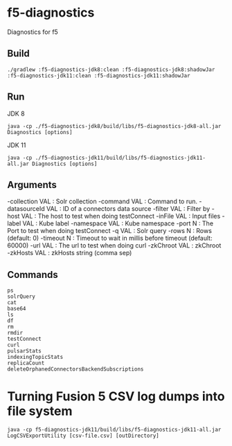 # f5-diagnostics
Diagnostics for f5

## Build

`./gradlew :f5-diagnostics-jdk8:clean :f5-diagnostics-jdk8:shadowJar :f5-diagnostics-jdk11:clean :f5-diagnostics-jdk11:shadowJar`

## Run

JDK 8

`java -cp ./f5-diagnostics-jdk8/build/libs/f5-diagnostics-jdk8-all.jar Diagnostics [options]`

JDK 11

`java -cp ./f5-diagnostics-jdk11/build/libs/f5-diagnostics-jdk11-all.jar Diagnostics [options]`

## Arguments

-collection VAL   : Solr collection
-command VAL      : Command to run.
-datasourceId VAL : ID of a connectors data source
-filter VAL       : Filter by
-host VAL         : The host to test when doing testConnect
-inFile VAL       : Input files
-label VAL        : Kube label
-namespace VAL    : Kube namespace
-port N           : The Port to test when doing testConnect
-q VAL            : Solr query
-rows N           : Rows (default: 0)
-timeout N        : Timeout to wait in millis before timeout (default: 60000)
-url VAL          : The url to test when doing curl
-zkChroot VAL     : zkChroot
-zkHosts VAL      : zkHosts string (comma sep)

## Commands

```
ps
solrQuery
cat
base64
ls
df
rm
rmdir
testConnect
curl
pulsarStats
indexingTopicStats
replicaCount
deleteOrphanedConnectorsBackendSubscriptions
```

# Turning Fusion 5 CSV log dumps into file system

`java -cp f5-diagnostics-jdk11/build/libs/f5-diagnostics-jdk11-all.jar LogCSVExportUtility [csv-file.csv] [outDirectory]`
